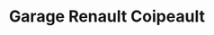 ---
title: "Garage Renault Coipeault"
url: /change/garage-renault-coipeault/
shop: réparation de voitures
---